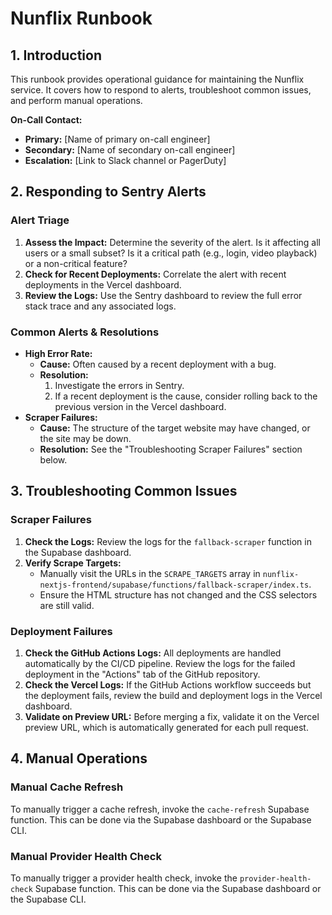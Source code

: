 # Nunflix Runbook

## 1. Introduction
This runbook provides operational guidance for maintaining the Nunflix service. It covers how to respond to alerts, troubleshoot common issues, and perform manual operations.

**On-Call Contact:**
*   **Primary:** [Name of primary on-call engineer]
*   **Secondary:** [Name of secondary on-call engineer]
*   **Escalation:** [Link to Slack channel or PagerDuty]

## 2. Responding to Sentry Alerts

### Alert Triage
1.  **Assess the Impact:** Determine the severity of the alert. Is it affecting all users or a small subset? Is it a critical path (e.g., login, video playback) or a non-critical feature?
2.  **Check for Recent Deployments:** Correlate the alert with recent deployments in the Vercel dashboard.
3.  **Review the Logs:** Use the Sentry dashboard to review the full error stack trace and any associated logs.

### Common Alerts & Resolutions
*   **High Error Rate:**
    *   **Cause:** Often caused by a recent deployment with a bug.
    *   **Resolution:**
        1.  Investigate the errors in Sentry.
        2.  If a recent deployment is the cause, consider rolling back to the previous version in the Vercel dashboard.
*   **Scraper Failures:**
    *   **Cause:** The structure of the target website may have changed, or the site may be down.
    *   **Resolution:** See the "Troubleshooting Scraper Failures" section below.

## 3. Troubleshooting Common Issues

### Scraper Failures
1.  **Check the Logs:** Review the logs for the `fallback-scraper` function in the Supabase dashboard.
2.  **Verify Scrape Targets:**
    *   Manually visit the URLs in the `SCRAPE_TARGETS` array in `nunflix-nextjs-frontend/supabase/functions/fallback-scraper/index.ts`.
    *   Ensure the HTML structure has not changed and the CSS selectors are still valid.

### Deployment Failures
1.  **Check the GitHub Actions Logs:** All deployments are handled automatically by the CI/CD pipeline. Review the logs for the failed deployment in the "Actions" tab of the GitHub repository.
2.  **Check the Vercel Logs:** If the GitHub Actions workflow succeeds but the deployment fails, review the build and deployment logs in the Vercel dashboard.
3.  **Validate on Preview URL:** Before merging a fix, validate it on the Vercel preview URL, which is automatically generated for each pull request.

## 4. Manual Operations

### Manual Cache Refresh
To manually trigger a cache refresh, invoke the `cache-refresh` Supabase function. This can be done via the Supabase dashboard or the Supabase CLI.

### Manual Provider Health Check
To manually trigger a provider health check, invoke the `provider-health-check` Supabase function. This can be done via the Supabase dashboard or the Supabase CLI.